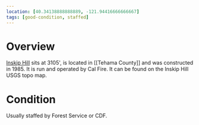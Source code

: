```yaml
---
location: [40.34138888888889, -121.94416666666667]
tags: [good-condition, staffed]
---
```


# Overview

[Inskip Hill](http://www.peakbagging.com/CALookoutPhotos/InskipHill.html) sits at 3105', is located in [[Tehama County]] and was constructed in 1985. It is run and operated by Cal Fire. It can be found on the Inskip Hill USGS topo map.

# Condition

Usually staffed by Forest Service or CDF.